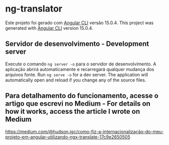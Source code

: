 # ng-translator
Este projeto foi gerado com [Angular CLI]() versão 15.0.4.
This project was generated with [Angular CLI](https://github.com/angular/angular-cli) version 15.0.4.

## Servidor de desenvolvimento - Development server
Execute o comando `ng server -o` para o servidor de desenvolvimento. A aplicação abrirá automaticamente e recarregará qualquer mudança dos arquivos fonte.
Run `ng serve -o` for a dev server. The application will automatically open and reload if you change any of the source files.

## Para detalhamento do funcionamento, acesse o artigo que escrevi no Medium - For details on how it works, access the article I wrote on Medium
https://medium.com/@hudson.jgc/como-fiz-a-internacionalização-do-meu-projeto-em-angular-utilizando-ngx-translate-17c9e2650505

